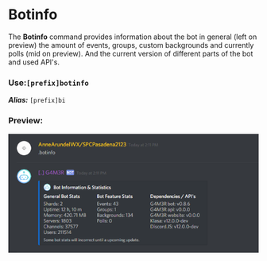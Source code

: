 # Botinfo

The **Botinfo** command provides information about the bot in general \(left on preview\) the amount of events, groups, custom backgrounds and currently polls \(mid on preview\). And the current version of different parts of the bot and used API's.

### Use:`[prefix]botinfo`

_**Alias:**_ `[prefix]bi`

### Preview:

![Showing how the command is used.](../../.gitbook/assets/image%20%2854%29.png)



